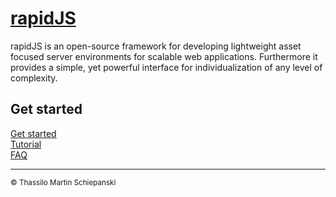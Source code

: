 # [rapidJS](https://rapidjs.org)

rapidJS is an open-source framework for developing lightweight asset focused server environments for scalable web applications.
Furthermore it provides a simple, yet powerful interface for individualization of any level of complexity.

## Get started

[Get started](https://rapidjs.org/docs)\
[Tutorial](https://rapidjs.org/tutorial/)\
[FAQ](https://rapidjs.org/faq)

---

<sub>© Thassilo Martin Schiepanski</sub>
